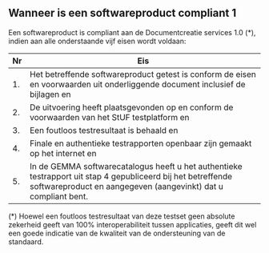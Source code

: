 ## Wanneer is een softwareproduct compliant 1
Een softwareproduct is compliant aan de Documentcreatie services 1.0 (*), indien aan alle onderstaande vijf eisen wordt voldaan:

| Nr | Eis |
| --- | --- |
| 1. | Het betreffende softwareproduct getest is conform de eisen en voorwaarden uit onderliggende document inclusief de bijlagen en |
| 2. | De uitvoering heeft plaatsgevonden op en conform de voorwaarden van het StUF testplatform en |
| 3. | Een foutloos testresultaat is behaald en |
| 4. | Finale en authentieke testrapporten openbaar zijn gemaakt op het internet en |
| 5. | In de GEMMA softwarecatalogus heeft u het authentieke testrapport uit stap 4 gepubliceerd bij het betreffende softwareproduct en aangegeven (aangevinkt) dat u compliant bent. |

(*) Hoewel een foutloos testresultaat van deze testset geen absolute zekerheid geeft van 100% interoperabiliteit tussen applicaties, geeft dit wel een goede indicatie van de kwaliteit van de ondersteuning van de standaard.
